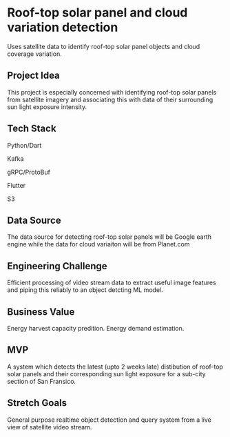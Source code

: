 # Roof-top solar panel and cloud variation detection

Uses satellite data to identify roof-top solar panel objects and cloud coverage variation.

## Project Idea 

This project is especially concerned with identifying roof-top solar panels from satellite imagery and associating this with data of their surrounding sun light exposure intensity. 

## Tech Stack

Python/Dart

Kafka

gRPC/ProtoBuf

Flutter

S3

## Data Source

The data source for detecting roof-top solar panels will be Google earth engine while the data for cloud variaiton will be from Planet.com 

## Engineering Challenge

Efficient processing of video stream data to extract useful image features and piping this reliably to an object detcting ML model.


## Business Value

Energy harvest capacity predition.
Energy demand estimation.

## MVP

A system which detects the latest (upto 2 weeks late) distibution of roof-top solar panels and their corresponding sun light exposure for a sub-city section of San Fransico.

## Stretch Goals

General purpose realtime object detection and query system from a live view of satellite video stream.
